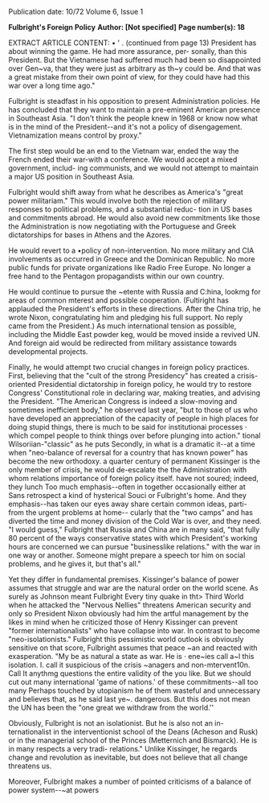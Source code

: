 Publication date: 10/72
Volume 6, Issue 1

**Fulbright's Foreign Policy**
**Author: [Not specified]**
**Page number(s): 18**

EXTRACT ARTICLE CONTENT:
• ' 
. (continued from page 13) 
President has about winning the 
game. He had more assurance, per-
sonally, than this President. But the 
Vietnamese had suffered much had 
been so disappointed over Gen~va, 
that they were just as arbitrary as 
th~y could be. And that was a great 
mistake from their own point of 
view, for they could have had this 
war over a long time ago." 

Fulbright is steadfast in his 
opposition to present Administration 
policies. He has concluded that they 
want to maintain a pre-eminent 
American presence in Southeast Asia. 
"I don't think the people knew in 
1968 or know now what is in 
the mind of the President--and it's not a 
policy of disengagement. Vietnamization 
means control by proxy." 

The first step would be an 
end to the Vietnam war, ended 
the way the French ended their 
war-with a conference. We would 
accept a mixed government, includ-
ing communists, and we would 
not attempt to maintain a major US 
position in Southeast Asia. 

Fulbright would shift away from 
what he describes as America's 
"great power militariam." This 
would involve both the rejection of 
military responses to political 
problems, and a substantial reduc-
tion in US bases and commitments 
abroad. He would also avoid new 
commitments like those the 
Administration is now negotiating 
with the Portuguese and Greek 
dictatorships for bases in Athens 
and the Azores. 

He would revert to a •policy of 
non-intervention. No more military 
and CIA involvements as occurred 
in Greece and the Dominican 
Republic. No more public funds for 
private organizations like Radio Free 
Europe. No longer a free hand to 
the Pentagon propagandists within 
our own country. 

He would continue to pursue 
the ~etente with Russia and C:hina, 
lookmg for areas of common mterest 
and possible cooperation. (Fultiright 
has applauded the President's 
efforts in these directions. After the 
China trip, he wrote Nixon, 
congratulating him and pledging his 
full support. No reply came from the 
President.) As much international 
tension as possible, including the 
Middle East powder keg, would be 
moved inside a revived UN. And 
foreign aid would be redirected 
from military assistance towards 
developmental projects. 

Finally, he would attempt two 
crucial changes in foreign policy 
practices. First, believing that the 
"cult of the strong Presidency" has 
created a crisis-oriented Presidential 
dictatorship in foreign policy, he 
would try to restore Congress' 
Constitutional role in declaring war, 
making treaties, and advising the 
President. "The American 
Congress is indeed a slow-moving 
and sometimes inefficient body," 
he observed last year, "but to 
those of us who have developed an 
appreciation of the capacity of 
people in high places for doing 
stupid things, there is much to be 
said for institutionai processes · 
which compel people to think things 
over before plunging into action." 
tional Wilsoriian-"classic" as he puts 
Secondly, in what is a dramatic 
it--at a time when "neo-balance of 
reversal for a country that has known 
power" has become the new orthodoxy. 
a quarter century of permanent 
Kissinger is the only member of 
crisis, he would de-escalate the 
the Administration with whom relations 
importance of foreign policy itself. 
have not soured; indeed, they lunch 
Too much emphasis--often in 
together occasionally either at Sans 
retrospect a kind of hysterical 
Souci or Fulbright's home. And they 
emphasis--has taken our eyes away 
share certain common ideas, parti-
from the urgent problems at home--
cularly that the "two camps" 
and has diverted the time and money 
division of the Cold War is over, and 
they need. "I would guess," Fulbright that Russia and China are in many 
said, "that fully 80 percent of the 
ways conservative states with which 
President's working hours are concerned we can pursue "businesslike relations." 
with the war in one way or another. 
Someone might prepare a speech tor 
him on social problems, and he gives 
it, but that's all." 

Yet they differ in fundamental 
premises. Kissinger's balance of power 
assumes that struggle and war are the 
natural order on the world scene. 
As surely as Johnson meant Fulbright Every tiny quake in tht> Third World 
when he attacked the "Nervous Nellies" threatens American security and only 
so President Nixon obviously had him 
the artful management by the likes 
in mind when he criticized those 
of Henry Kissinger can prevent 
"former internationalists" who have 
collapse into war. In contrast to 
become "neo-isolationists." Fulbright 
this pessimistic world outlook 
is obviously sensitive on that score, 
Fulbright assumes that peace ~an 
and reacted with exasperation. "My 
be as natural a state as war. He is 
· ene~ies call a~l this isolation. I. call it 
suspicious of the crisis ~anagers and 
non-mtervent10n. Call It anythmg 
questions the entire validity of the 
you like. But we should cut out many 
international 'game of nations.' 
of these commitments--all too many 
Perhaps touched by utopianism he 
of them wasteful and unnecessary and 
believes that, as he said last ye~. 
dangerous. But this does not mean 
the UN has been the "one great 
we withdraw from the world.'' 

Obviously, Fulbright is not an 
isolationist. But he is also not an in-
ternationalist in the interventionist 
school of the Deans (Acheson and 
Rusk) or in the managerial school of 
the Princes (Metternich and Bismarck). 
He is in many respects a very tradi-
relations." Unlike Kissinger, he 
regards change and revolution as 
inevitable, but does not believe 
that all change threatens us. 

Moreover, Fulbright makes a 
number of pointed criticisms of a 
balance of power system--~at powers